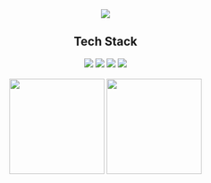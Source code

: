 <div align="center" backgroundColor="#0088CC"> 
  <img src="https://capsule-render.vercel.app/api?type=waving&color=gradient&height=300&section=header&text=Ryuji%20github&fontSize=70" />
  <br>
    
  <h2>Tech Stack</h2>
  <img src="https://img.shields.io/badge/React-61DAFB?style=flat&logo=React&logoColor=white"/>
  <img src="https://img.shields.io/badge/JavaScript-F7DF1E?style=flat&logo=JavaScript&logoColor=white"/>
  <img src="https://img.shields.io/badge/styledcomponents-DB7092?style=flat&logo=styledcomponents&logoColor=white"/>
  <img src="https://img.shields.io/badge/TailwindCSS-06B6D4?style=flat&logo=TailwindCSS&logoColor=white"/>
  
</div>
<div align="center"> 
<br>
  <img src="https://github-readme-stats.vercel.app/api?username=torong-dev&show_icons=true" height="170px">
  <img src="https://github-readme-stats.vercel.app/api/top-langs/?username=torong-dev&layout=compact" height="170px">
</div>
